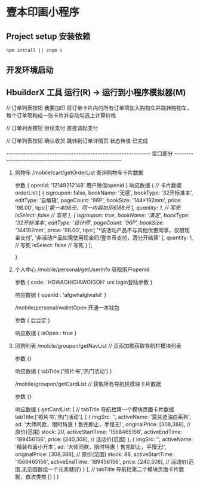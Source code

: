 # 壹本印画小程序

## Project setup 安装依赖
```
npm install || cnpm i

```

## 开发环境启动
## HbuilderX 工具 运行(R) -> 运行到小程序模拟器(M)

// 订单列表按钮 我要加印
将订单卡片内的所有订单项加入购物车并跳转购物车，每个订单项构成一张卡片并自动勾选上计算价格
 

// 订单列表按钮 继续支付
直接调起支付


// 订单列表按钮 确认收货
跳转到订单详情页 状态传值 已完成




------------------------------------------------------------ 接口部分 --------------------------------------------------------
1. 购物车
    /mobile/cart/getOrderList		查询购物车卡片数据

    参数
    {
        openId: ‘12149212148’  用户微信openid
    }
    响应数据
    {
        // 卡片数据
        orderList:[
            {
                isgroupon: false,
                bookName: '无感',
                bookType: '32开标准本',
                editType: '自编辑',
                pageCount: '96P',
                bookSize: '144*192mm',
                price: '98.00',
                tips:['*第一本98元，同一内容加印价88元'],
                quantity: 1,                // 写死 
                isSelect: false             // 写死
            },
            {
                isgroupon: true,
                bookName: '满足',
                bookType: '32开标准本',
                editType: '设计师',
                pageCount: '96P',
                bookSize: '144*192mm',
                price: '98.00',
                tips:[
                    '*该活动产品不与其他优惠同享，仅限现金支付',
                    '非活动产品如需使用现金码/壹本币支付，清分开结算'
                ],
                quantity: 1,                // 写死
                isSelect: false             // 写死
            }
        ],
        
    }


2. 个人中心
    /mobile/personal/getUserInfo         获取用户openid
    
    参数
    {
        code: 'HGWAOHIGIAWOIGOH'      uni.login登陆参数
    }
    
    响应数据
    {
        openId : 'afgwhalgiwahil'
    }


    /mobile/personal/walletOpen          开通一本钱包
    
    参数
    {
        后台定
    }
    
    响应数据
    {
        isOpen : true
    }


3. 团购列表
    /mobile/groupon/getNavList   // 页面加载获取导航栏模块列表

    参数
    {}

    响应数据
    {
        tabTitle:['照片书','热门活动']
    }

    /mobile/groupon/getCardList     // 获取所有导航栏模块卡片数据

    参数
    {}

    响应数据
    {
        getCardList: [
                    // tabTitle 导航栏第一个模块页面卡片数据  tabTitle:['照片书','热门活动'], 
                    [
                        {
                            imgSrc: '',
                            activeName: '莫兰迪油白系列',
                            ad: '大师同款，限时特惠！售完即止，手慢无!',
                            originalPrice: [308,388],               // 原价(范围)
                            stock: 20,
                            activeStartTime: '1568465156',
                            activeEndTime: '189456156',
                            price: [240,308],                       // 活动价(范围)
                        },
                        {
                            imgSrc: '',
                            activeName: '精装布面小开本',
                            ad: '大师同款，限时特惠！售完即止，手慢无!',
                            originalPrice: [308,388],               // 原价(范围)
                            stock: 88,
                            activeStartTime: '1568465156',
                            activeEndTime: '189456156',
                            price: [240,308],                       // 活动价(范围,无范围数组一个元素就好)
                        }
                    ],
                    // tabTitle 导航栏第二个模块页面卡片数据，依次类推
                    []
                ]
    }






